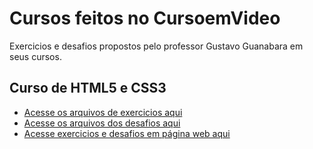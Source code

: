 # Cursos feitos no CursoemVideo
 Exercicios e desafios propostos pelo professor Gustavo Guanabara em seus cursos.

## Curso de HTML5 e CSS3

* [Acesse os arquivos de exercicios aqui](https://github.com/EduardoHoths/cursos-guanabara/tree/main/html-css/exercicios)
* [Acesse os arquivos dos desafios aqui](https://github.com/EduardoHoths/cursos-guanabara/tree/main/html-css/desafios)
* [Acesse exercicios e desafios em página web aqui](https://github.com/EduardoHoths/cursos-guanabara/tree/main/html-css/index.html)